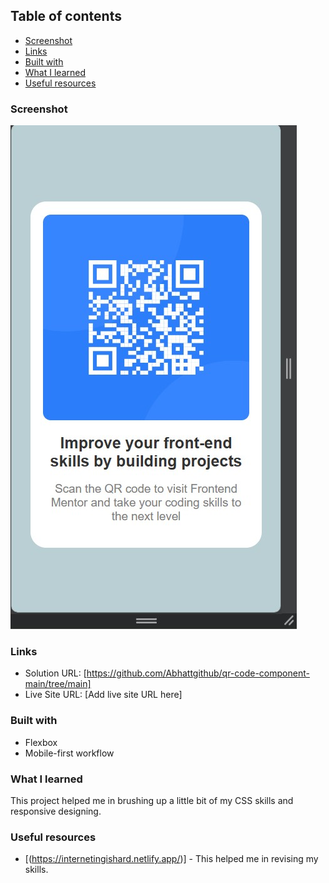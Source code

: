 
## Table of contents

  - [Screenshot](#screenshot)
  - [Links](#links)
  - [Built with](#built-with)
  - [What I learned](#what-i-learned)
  - [Useful resources](#useful-resources)

### Screenshot

![](https://github.com/Abhattgithub/qr-code-component-main/blob/main/screenshot.jpg)

### Links

- Solution URL: [https://github.com/Abhattgithub/qr-code-component-main/tree/main]
- Live Site URL: [Add live site URL here]

### Built with

- Flexbox
- Mobile-first workflow


### What I learned

This project helped me in brushing up a little bit of my CSS skills and responsive designing.

### Useful resources

- [(https://internetingishard.netlify.app/)] - This helped me in revising my skills.
